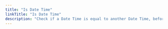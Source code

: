 ```yaml
---
title: "Is Date Time"
linkTitle: "Is Date Time"
description: "Check if a Date Time is equal to another Date Time, before it, after it, or between two Date Times"
---
```

